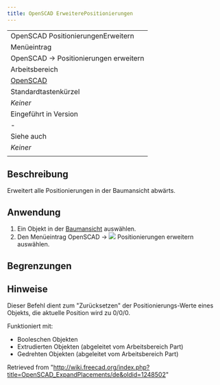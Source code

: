 ```yaml
---
title: OpenSCAD ErweiterePositionierungen
---
```

|  |
| --- |
| OpenSCAD PositionierungenErweitern |
| Menüeintrag |
| OpenSCAD → Positionierungen erweitern |
| Arbeitsbereich |
| [OpenSCAD](/OpenSCAD_Workbench/de "OpenSCAD Workbench/de") |
| Standardtastenkürzel |
| *Keiner* |
| Eingeführt in Version |
| - |
| Siehe auch |
| *Keiner* |
|  |

## Beschreibung

Erweitert alle Positionierungen in der Baumansicht abwärts.

## Anwendung

1. Ein Objekt in der [Baumansicht](/Tree_view/de "Tree view/de") auswählen.
2. Den Menüeintrag  OpenSCAD → ![](/images/OpenSCAD_ExpandPlacements.svg) Positionierungen erweitern auswählen.

## Begrenzungen

## Hinweise

Dieser Befehl dient zum "Zurücksetzen" der Positionierungs-Werte eines Objekts, die aktuelle Position wird zu 0/0/0.

Funktioniert mit:

* Booleschen Objekten
* Extrudierten Objekten (abgeleitet vom Arbeitsbereich Part)
* Gedrehten Objekten (abgeleitet vom Arbeitsbereich Part)

Retrieved from "<http://wiki.freecad.org/index.php?title=OpenSCAD_ExpandPlacements/de&oldid=1248502>"